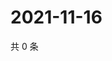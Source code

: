 # 2021-11-16

共 0 条

<!-- BEGIN WEIBO -->
<!-- 最后更新时间 Tue Nov 16 2021 07:15:05 GMT+0800 (China Standard Time) -->

<!-- END WEIBO -->
